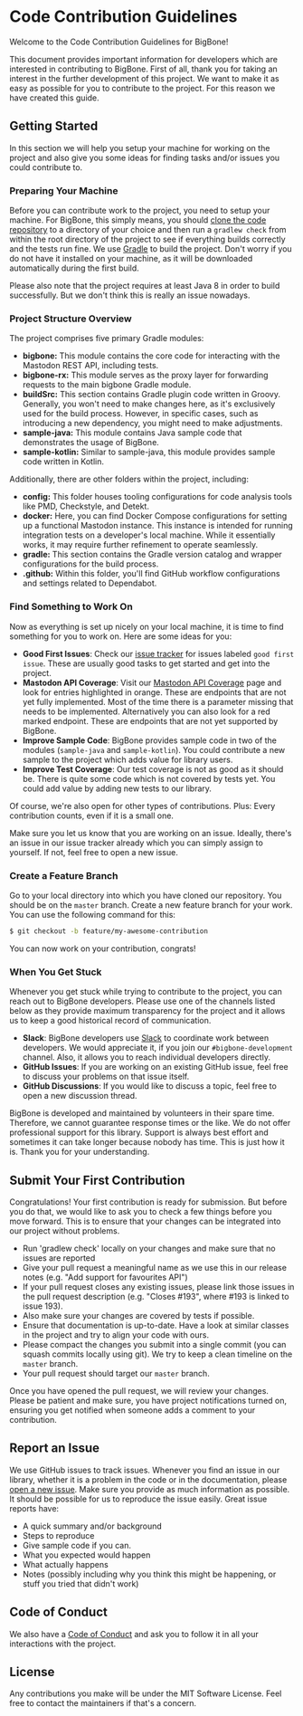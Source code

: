 # Code Contribution Guidelines

Welcome to the Code Contribution Guidelines for BigBone!

This document provides important information for developers which are interested in contributing to BigBone. First of all, thank you for 
taking an interest in the further development of this project. We want to make it as easy as possible for you to contribute to the project. 
For this reason we have created this guide.

## Getting Started

In this section we will help you setup your machine for working on the project and also give you some ideas for finding tasks and/or issues
you could contribute to.

### Preparing Your Machine

Before you can contribute work to the project, you need to setup your machine. For BigBone, this simply means, you should [clone the code
repository](https://docs.github.com/en/repositories/creating-and-managing-repositories/cloning-a-repository) to a directory of your choice and 
then run a `gradlew check` from within the root directory of the project to see if everything builds correctly and the tests run fine. We use 
[Gradle](https://gradle.org/) to build the project. Don't worry if you do not have it installed on your machine, as it will be downloaded 
automatically during the first build.

Please also note that the project requires at least Java 8 in order to build successfully. But we don't think this is really an issue nowadays.

### Project Structure Overview

The project comprises five primary Gradle modules:

- **bigbone:** This module contains the core code for interacting with the Mastodon REST API, including tests.
- **bigbone-rx:** This module serves as the proxy layer for forwarding requests to the main bigbone Gradle module.
- **buildSrc:** This section contains Gradle plugin code written in Groovy. Generally, you won't need to make changes here, as it's exclusively used for the build process. However, in specific cases, such as introducing a new dependency, you might need to make adjustments.
- **sample-java:** This module contains Java sample code that demonstrates the usage of BigBone.
- **sample-kotlin:** Similar to sample-java, this module provides sample code written in Kotlin.

Additionally, there are other folders within the project, including:

- **config:** This folder houses tooling configurations for code analysis tools like PMD, Checkstyle, and Detekt.
- **docker:** Here, you can find Docker Compose configurations for setting up a functional Mastodon instance. This instance is intended for running integration tests on a developer's local machine. While it essentially works, it may require further refinement to operate seamlessly.
- **gradle:** This section contains the Gradle version catalog and wrapper configurations for the build process.
- **.github:** Within this folder, you'll find GitHub workflow configurations and settings related to Dependabot.

### Find Something to Work On

Now as everything is set up nicely on your local machine, it is time to find something for you to work on. Here are some ideas for you:

- **Good First Issues**: Check our [issue tracker](https://github.com/andregasser/bigbone/issues) for issues labeled `good first issue`. 
  These are usually good tasks to get started and get into the project.
- **Mastodon API Coverage**: Visit our [Mastodon API Coverage](https://github.com/andregasser/bigbone/wiki/Mastodon-API-Coverage) page and look 
  for entries highlighted in orange. These are endpoints that are not yet fully implemented. Most of the time there is a parameter missing that 
  needs to be implemented. Alternatively you can also look for a red marked endpoint. These are endpoints that are not yet supported by BigBone.
- **Improve Sample Code**: BigBone provides sample code in two of the modules (`sample-java` and `sample-kotlin`). You could contribute a new 
  sample to the project which adds value for library users.
- **Improve Test Coverage**: Our test coverage is not as good as it should be. There is quite some code which is not covered by tests yet. You
  could add value by adding new tests to our library.

Of course, we're also open for other types of contributions. Plus: Every contribution counts, even if it is a small one.

Make sure you let us know that you are working on an issue. Ideally, there's an issue in our issue tracker already which you can simply assign
to yourself. If not, feel free to open a new issue.

### Create a Feature Branch

Go to your local directory into which you have cloned our repository. You should be on the `master` branch. Create a new feature branch for your
work. You can use the following command for this:

```bash
$ git checkout -b feature/my-awesome-contribution
```

You can now work on your contribution, congrats! 

### When You Get Stuck

Whenever you get stuck while trying to contribute to the project, you can reach out to BigBone developers. Please use one of the channels listed
below as they provide maximum transparency for the project and it allows us to keep a good historical record of communication. 

- **Slack**: BigBone developers use [Slack](https://github.com/andregasser/bigbone/discussions/151) to coordinate work between developers. We
  would appreciate it, if you join our `#bigbone-development` channel. Also, it allows you to reach individual developers directly.
- **GitHub Issues**: If you are working on an existing GitHub issue, feel free to discuss your problems on that issue itself.
- **GitHub Discussions**: If you would like to discuss a topic, feel free to open a new discussion thread.

BigBone is developed and maintained by volunteers in their spare time. Therefore, we cannot guarantee response times or the like. We do not 
offer professional support for this library. Support is always best effort and sometimes it can take longer because nobody has time. This is 
just how it is. Thank you for your understanding.

## Submit Your First Contribution

Congratulations! Your first contribution is ready for submission. But before you do that, we would like to ask you to check a few 
things before you move forward. This is to ensure that your changes can be integrated into our project without problems.

- Run 'gradlew check' locally on your changes and make sure that no issues are reported
- Give your pull request a meaningful name as we use this in our release notes (e.g. "Add support for favourites API")
- If your pull request closes any existing issues, please link those issues in the pull request description (e.g. "Closes #193", where
  #193 is linked to issue 193).
- Also make sure your changes are covered by tests if possible.
- Ensure that documentation is up-to-date. Have a look at similar classes in the project and try to align your code with ours.
- Please compact the changes you submit into a single commit (you can squash commits locally using git). We try to keep a clean timeline
  on the `master` branch.
- Your pull request should target our `master` branch.

Once you have opened the pull request, we will review your changes. Please be patient and make sure, you have project notifications
turned on, ensuring you get notified when someone adds a comment to your contribution.  

## Report an Issue

We use GitHub issues to track issues. Whenever you find an issue in our library, whether it is a problem in the code or in the documentation,
please [open a new issue](https://github.com/andregasser/bigbone/issues). Make sure you provide as much information as possible. It 
should be possible for us to reproduce the issue easily. Great issue reports have:

- A quick summary and/or background
- Steps to reproduce
- Give sample code if you can.
- What you expected would happen
- What actually happens
- Notes (possibly including why you think this might be happening, or stuff you tried that didn't work)

## Code of Conduct

We also have a [Code of Conduct](CODE_OF_CONDUCT.md) and ask you to follow it in all your interactions with the project.

## License

Any contributions you make will be under the MIT Software License. Feel free to contact the maintainers if that's a concern.
